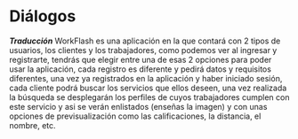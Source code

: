 <h1>Diálogos</h1>

***Traducción***
WorkFlash es una aplicación en la que contará con 2 tipos de usuarios, los clientes y los trabajadores, como podemos ver al ingresar y registrarte, tendrás que elegir entre una de esas 2 opciones para poder usar la aplicación, cada registro es diferente y pedirá datos y requisitos diferentes, una vez ya registrados en la aplicación y haber iniciado sesión, cada cliente podrá buscar los servicios que ellos deseen, una vez realizada la búsqueda se desplegarán los perfiles de cuyos trabajadores cumplen con este servicio y asi se verán enlistados (enseñas la imagen) y con unas opciones de previsualización como las calificaciones, la distancia, el nombre, etc.


<!--stackedit_data:
eyJoaXN0b3J5IjpbLTMyODI3MjAxNywxOTMzMTQ3NDQwXX0=
-->